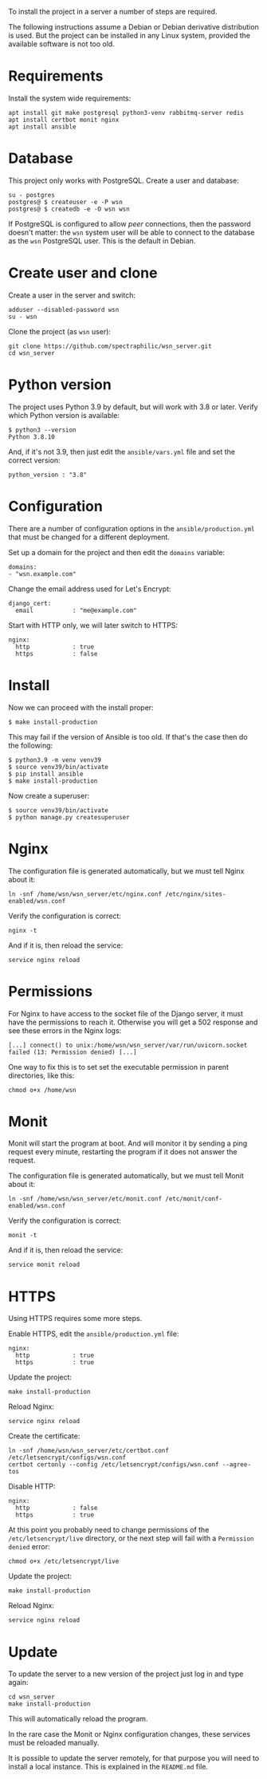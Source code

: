 To install the project in a server a number of steps are required.

The following instructions assume a Debian or Debian derivative distribution is
used. But the project can be installed in any Linux system, provided the
available software is not too old.

# Requirements

Install the system wide requirements:

    apt install git make postgresql python3-venv rabbitmq-server redis
    apt install certbot monit nginx
    apt install ansible

# Database

This project only works with PostgreSQL. Create a user and database:

    su - postgres
    postgres@ $ createuser -e -P wsn
    postgres@ $ createdb -e -O wsn wsn

If PostgreSQL is configured to allow *peer* connections, then the password
doesn't matter: the `wsn` system user will be able to connect to the database
as the `wsn` PostgreSQL user. This is the default in Debian.

# Create user and clone

Create a user in the server and switch:

    adduser --disabled-password wsn
    su - wsn

Clone the project (as `wsn` user):

    git clone https://github.com/spectraphilic/wsn_server.git
    cd wsn_server

# Python version

The project uses Python 3.9 by default, but will work with 3.8 or later. Verify
which Python version is available:

    $ python3 --version
    Python 3.8.10

And, if it's not 3.9, then just edit the `ansible/vars.yml` file and set the
correct version:

    python_version : "3.8"

# Configuration

There are a number of configuration options in the `ansible/production.yml`
that must be changed for a different deployment.

Set up a domain for the project and then edit the `domains` variable:

    domains:
    - "wsn.example.com"

Change the email address used for Let's Encrypt:

    django_cert:
      email           : "me@example.com"

Start with HTTP only, we will later switch to HTTPS:

    nginx:
      http            : true
      https           : false

# Install

Now we can proceed with the install proper:

    $ make install-production

This may fail if the version of Ansible is too old. If that's the case then do
the following:

    $ python3.9 -m venv venv39
    $ source venv39/bin/activate
    $ pip install ansible
    $ make install-production

Now create a superuser:

    $ source venv39/bin/activate
    $ python manage.py createsuperuser

# Nginx

The configuration file is generated automatically, but we must tell Nginx about
it:

    ln -snf /home/wsn/wsn_server/etc/nginx.conf /etc/nginx/sites-enabled/wsn.conf

Verify the configuration is correct:

    nginx -t

And if it is, then reload the service:

    service nginx reload

# Permissions

For Nginx to have access to the socket file of the Django server, it must have the
permissions to reach it. Otherwise you will get a 502 response and see these errors
in the Nginx logs:

    [...] connect() to unix:/home/wsn/wsn_server/var/run/uvicorn.socket failed (13: Permission denied) [...]

One way to fix this is to set set the executable permission in parent directories,
like this:

    chmod o+x /home/wsn

# Monit

Monit will start the program at boot. And will monitor it by sending a ping
request every minute, restarting the program if it does not answer the request.

The configuration file is generated automatically, but we must tell Monit about
it:

    ln -snf /home/wsn/wsn_server/etc/monit.conf /etc/monit/conf-enabled/wsn.conf

Verify the configuration is correct:

    monit -t

And if it is, then reload the service:

    service monit reload

# HTTPS

Using HTTPS requires some more steps.

Enable HTTPS, edit the `ansible/production.yml` file:

    nginx:
      http            : true
      https           : true

Update the project:

    make install-production

Reload Nginx:

    service nginx reload

Create the certificate:

    ln -snf /home/wsn/wsn_server/etc/certbot.conf /etc/letsencrypt/configs/wsn.conf
    certbot certonly --config /etc/letsencrypt/configs/wsn.conf --agree-tos

Disable HTTP:

    nginx:
      http            : false
      https           : true

At this point you probably need to change permissions of the `/etc/letsencrypt/live`
directory, or the next step will fail with a `Permission denied` error:

    chmod o+x /etc/letsencrypt/live

Update the project:

    make install-production

Reload Nginx:

    service nginx reload

# Update

To update the server to a new version of the project just log in and type
again:

    cd wsn_server
    make install-production

This will automatically reload the program.

In the rare case the Monit or Nginx configuration changes, these services must
be reloaded manually.

It is possible to update the server remotely, for that purpose you will need to
install a local instance. This is explained in the `README.md` file.
